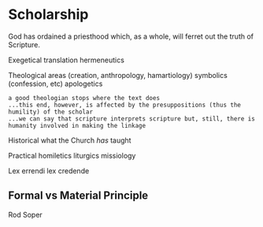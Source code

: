 # Scholarship

God has ordained a priesthood which, as a whole, will ferret out the truth of Scripture.


Exegetical
	translation
	hermeneutics

Theological
	areas (creation, anthropology, hamartiology)
	symbolics (confession, etc)
	apologetics

	a good theologian stops where the text does
	...this end, however, is affected by the presuppositions (thus the humility) of the scholar
	...we can say that scripture interprets scripture but, still, there is humanity involved in making the linkage

Historical
	what the Church _has_ taught

Practical
	homiletics
	liturgics
	missiology
	


Lex errendi lex credende


## Formal vs Material Principle


Rod Soper